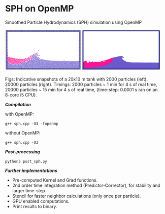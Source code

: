 # SPH on OpenMP
Smoothed Particle Hydrodynamics (SPH) simulation using OpenMP

![](sph_results.png)

Figs: Indicative snapshots of a 20x10 m tank with 2000 particles (left), 20000 particles (right). Timings: 2000 particles ~ 1 min for 4 s of real time, 20000 particles ~ 15 min for 4 s of real time, (time-step: 0.0001 s ran on an 8-core i5 CPU).



***Compilation***

with OpenMP: 
```
g++ sph.cpp -O3 -fopenmp
```

without OpenMP:
```
g++ sph.cpp -O3
```


***Post-processing***
```
python3 post_sph.py
```


***Further implementations***

- Pre-computed Kernel and Grad functions.
- 2nd order time integration method (Predictor-Corrector), for stability and larger time-step.
- Stencil for faster neighbor calculations (only once per particle).
- GPU enabled computations.
- Print results to binary.
